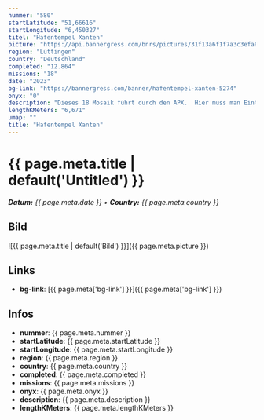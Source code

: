```yaml
---
nummer: "580"
startLatitude: "51,66616"
startLongitude: "6,450327"
titel: "Hafentempel Xanten"
picture: "https://api.bannergress.com/bnrs/pictures/31f13a6f1f7a3c3efa65aaf090a76874"
region: "Lüttingen"
country: "Deutschland"
completed: "12.864"
missions: "18"
date: "2023"
bg-link: "https://bannergress.com/banner/hafentempel-xanten-5274"
onyx: "0"
description: "Dieses 18 Mosaik führt durch den APX.  Hier muss man Eintritt bezahlen. die Preise findet ihr auf folgender Internetseite www.apx.lvr.de. Für Kinder ist dort ein Kletterparadies und Hüpfkissen."
lengthKMeters: "6,671"
umap: ""
title: "Hafentempel Xanten"
---
```

# {{ page.meta.title | default('Untitled') }}

_**Datum:** {{ page.meta.date }} • **Country:** {{ page.meta.country }}_

## Bild
![{{ page.meta.title | default('Bild') }}]({{ page.meta.picture }})

## Links
- **bg-link**: [{{ page.meta['bg-link'] }}]({{ page.meta['bg-link'] }})

## Infos
- **nummer**: {{ page.meta.nummer }}
- **startLatitude**: {{ page.meta.startLatitude }}
- **startLongitude**: {{ page.meta.startLongitude }}
- **region**: {{ page.meta.region }}
- **country**: {{ page.meta.country }}
- **completed**: {{ page.meta.completed }}
- **missions**: {{ page.meta.missions }}
- **onyx**: {{ page.meta.onyx }}
- **description**: {{ page.meta.description }}
- **lengthKMeters**: {{ page.meta.lengthKMeters }}
